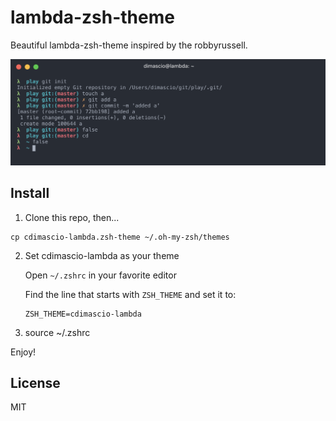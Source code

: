 # lambda-zsh-theme

Beautiful lambda-zsh-theme inspired by the robbyrussell.

![](https://github.com/cdimascio/lambda-zsh-theme/blob/master/assets/example.png?raw=true)

## Install

1. Clone this repo, then...

```shell
cp cdimascio-lambda.zsh-theme ~/.oh-my-zsh/themes
```

2. Set cdimascio-lambda as your theme

	Open `~/.zshrc` in your favorite editor
	
	Find the line that starts with `ZSH_THEME` and set it to:
	```shell
	ZSH_THEME=cdimascio-lambda
	```

3. source ~/.zshrc

Enjoy!

## License
MIT